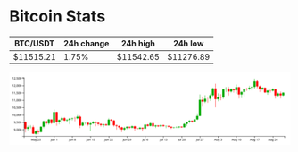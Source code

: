 # Bitcoin Stats

BTC/USDT|24h change|24h high|24h low|
|---|---|---|---|
|$11515.21|1.75%|$11542.65|$11276.89|

<img src="./chart.svg">
